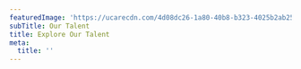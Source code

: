 ```yaml
---
featuredImage: 'https://ucarecdn.com/4d08dc26-1a80-40b8-b323-4025b2ab259f/'
subTitle: Our Talent
title: Explore Our Talent
meta:
  title: ''
---
```


